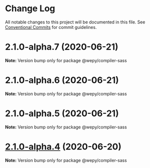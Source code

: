 # Change Log

All notable changes to this project will be documented in this file.
See [Conventional Commits](https://conventionalcommits.org) for commit guidelines.

# 2.1.0-alpha.7 (2020-06-21)

**Note:** Version bump only for package @wepy/compiler-sass





# 2.1.0-alpha.6 (2020-06-21)

**Note:** Version bump only for package @wepy/compiler-sass





# 2.1.0-alpha.5 (2020-06-21)

**Note:** Version bump only for package @wepy/compiler-sass





# [2.1.0-alpha.4](https://github.com/Tencent/wepy/compare/v2.1.0-alpha.2...v2.1.0-alpha.4) (2020-06-20)

**Note:** Version bump only for package @wepy/compiler-sass
